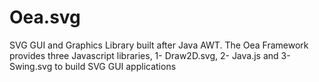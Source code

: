# Oea.svg

SVG GUI and Graphics Library built after Java AWT. The Oea Framework provides three Javascript libraries, 1- Draw2D.svg, 2- Java.js and 3- Swing.svg to build SVG GUI applications